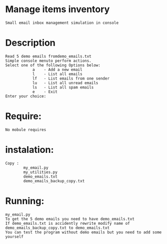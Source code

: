 
# Manage items inventory
    Small email inbox management simulation in console
    

# Description
    Read 5 demo emails fromdemo_emails.txt
    Simple console menuto perform actions.
    Select one of the following Options below:
                a    - Add a new email
                l    - List all emails
                lf   - List emails from one sender
                lu   - List all unread emails
                ls   - List all spam emails
                e    - Exit
    Enter your choice: 

# Require:
    No mobule requires
    
# instalation:
    Copy :   
            my_email.py
            my_utilities.py
            demo_emails.txt
            demo_emails_backup_copy.txt
    
    
# Running:
    my_email.py
    To get the 5 demo emails you need to have demo_emails.txt
    If demo_emails.txt is accidently rewrite modify name of 
    demo_emails_backup_copy.txt to demo_emails.txt
    You can test the program without demo emails but you need to add some yourself

